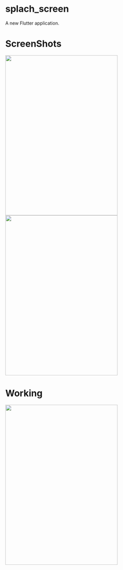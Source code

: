 # splach_screen

A new Flutter application.

# ScreenShots

<img src="https://user-images.githubusercontent.com/73787635/102110155-a5850580-3e56-11eb-9e22-930a3abf47e3.png" height = 500, width = 350/>

<img src="https://user-images.githubusercontent.com/73787635/102110661-41af0c80-3e57-11eb-9dda-77b2f931ab6d.png" height = 500, width = 350/>

# Working 

<img src="https://user-images.githubusercontent.com/73787635/102110862-7f139a00-3e57-11eb-99da-f366e0c737d7.gif" height = 500, width = 350/>
         
